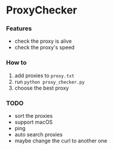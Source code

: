 # ProxyChecker

### Features

* check the proxy is alive
* check the proxy's speed


### How to

1. add proxies to `proxy.txt`
2. run `python proxy_checker.py`
3. choose the best proxy


### TODO

* sort the proxies
* support macOS
* ping
* auto search proxies
* maybe change the curl to another one
